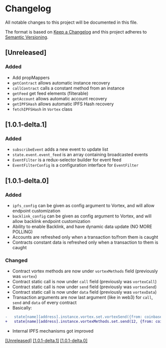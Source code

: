 # Changelog
All notable changes to this project will be documented in this file.

The format is based on [Keep a Changelog](http://keepachangelog.com/en/1.0.0/)
and this project adheres to [Semantic Versioning](http://semver.org/spec/v2.0.0.html).

## [Unreleased]
### Added
- Add propMappers
- `getContract` allows automatic instance recovery
- `callContract` calls a constant method from an instance
- `getFeed` get feed elements (filterable)
- `getAccount` allows automatic account recovery
- `getIPFSHash` allows automatic IPFS Hash recovery
- `fetchIPFSHash` in `Vortex` class

## [1.0.1-delta.1]
### Added
- `subscribeEvent` adds a new event to update list
- `state.event.event_feed` is an array containing broadcasted events
- `EventFilter` is a redux-selector builder for event feed
- `EventFilterConfig` is a configuration interface for `EventFilter`

## [1.0.1-delta.0]
### Added
- `ipfs_config` can be given as config argument to Vortex, and will allow endpoint customization
- `backlink_config` can be given as config argument to Vortex, and will allow backlink endpoint customization
- Ability to enable Backlink, and have dynamic data update (NO MORE POLLING)
- Accounts are refreshed only when a transaction to/from them is caught
- Contracts constant data is refreshed only when a transaction to them is caught

### Changed
- Contract vortex methods are now under `vortexMethods` field (previously was `vortex`)
- Contract static call is now under `call` field (previously was `vortexCall`)
- Contract static call is now under `send` field (previously was `vortexSend`)
- Contract static call is now under `data` field (previously was `vortexData`)
- Transaction arguments are now last argument (like in web3) for `call`, `send` and `data` of every contract
- Basically:

```diff
-   state[name][address].instance.vortex.set.vortexSend({from: coinbase}, 12);
+   state[name][address].instance.vortexMethods.set.send(12, {from: coinbase});
```

- Internal IPFS mechanisms got improved

[[Unreleased]](https://github.com/Horyus/vortex/compare/1.0.1-delta.1...HEAD)
[[1.0.1-delta.1]](https://github.com/Horyus/vortex/compare/1.0.1-delta.0...1.0.1-delta.1)
[[1.0.1-delta.0]](https://github.com/Horyus/vortex/compare/1.0.1-charlie.1...1.0.1-delta.0)




